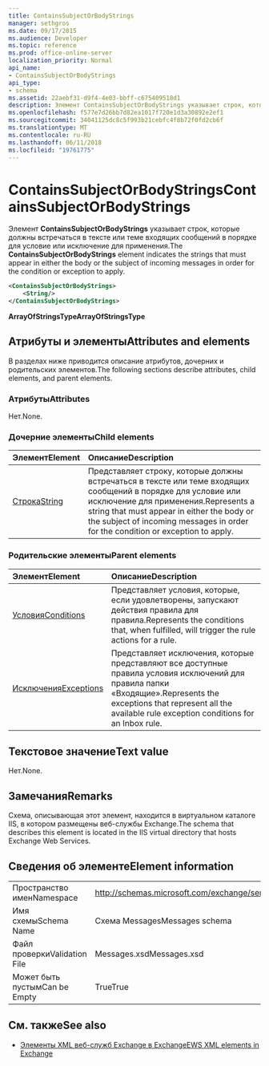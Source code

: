 ```yaml
---
title: ContainsSubjectOrBodyStrings
manager: sethgros
ms.date: 09/17/2015
ms.audience: Developer
ms.topic: reference
ms.prod: office-online-server
localization_priority: Normal
api_name:
- ContainsSubjectOrBodyStrings
api_type:
- schema
ms.assetid: 22aebf31-d9f4-4e03-bbff-c675409518d1
description: Элемент ContainsSubjectOrBodyStrings указывает строк, которые должны встречаться в тексте или теме входящих сообщений в порядке для условие или исключение для применения.
ms.openlocfilehash: f577e7d26bb7d82ea1017f720e1d3a30892e2ef1
ms.sourcegitcommit: 34041125dc8c5f993b21cebfc4f8b72f0fd2cb6f
ms.translationtype: MT
ms.contentlocale: ru-RU
ms.lasthandoff: 06/11/2018
ms.locfileid: "19761775"
---
```

# <a name="containssubjectorbodystrings"></a><span data-ttu-id="0a5f1-103">ContainsSubjectOrBodyStrings</span><span class="sxs-lookup"><span data-stu-id="0a5f1-103">ContainsSubjectOrBodyStrings</span></span>

<span data-ttu-id="0a5f1-104">Элемент **ContainsSubjectOrBodyStrings** указывает строк, которые должны встречаться в тексте или теме входящих сообщений в порядке для условие или исключение для применения.</span><span class="sxs-lookup"><span data-stu-id="0a5f1-104">The **ContainsSubjectOrBodyStrings** element indicates the strings that must appear in either the body or the subject of incoming messages in order for the condition or exception to apply.</span></span> 
  
```XML
<ContainsSubjectOrBodyStrings>
    <String/>
</ContainsSubjectOrBodyStrings>
```

 <span data-ttu-id="0a5f1-105">**ArrayOfStringsType**</span><span class="sxs-lookup"><span data-stu-id="0a5f1-105">**ArrayOfStringsType**</span></span>
## <a name="attributes-and-elements"></a><span data-ttu-id="0a5f1-106">Атрибуты и элементы</span><span class="sxs-lookup"><span data-stu-id="0a5f1-106">Attributes and elements</span></span>

<span data-ttu-id="0a5f1-107">В разделах ниже приводится описание атрибутов, дочерних и родительских элементов.</span><span class="sxs-lookup"><span data-stu-id="0a5f1-107">The following sections describe attributes, child elements, and parent elements.</span></span>
  
### <a name="attributes"></a><span data-ttu-id="0a5f1-108">Атрибуты</span><span class="sxs-lookup"><span data-stu-id="0a5f1-108">Attributes</span></span>

<span data-ttu-id="0a5f1-109">Нет.</span><span class="sxs-lookup"><span data-stu-id="0a5f1-109">None.</span></span>
  
### <a name="child-elements"></a><span data-ttu-id="0a5f1-110">Дочерние элементы</span><span class="sxs-lookup"><span data-stu-id="0a5f1-110">Child elements</span></span>

|<span data-ttu-id="0a5f1-111">**Элемент**</span><span class="sxs-lookup"><span data-stu-id="0a5f1-111">**Element**</span></span>|<span data-ttu-id="0a5f1-112">**Описание**</span><span class="sxs-lookup"><span data-stu-id="0a5f1-112">**Description**</span></span>|
|:-----|:-----|
|[<span data-ttu-id="0a5f1-113">Строка</span><span class="sxs-lookup"><span data-stu-id="0a5f1-113">String</span></span>](string.md) <br/> |<span data-ttu-id="0a5f1-114">Представляет строку, которые должны встречаться в тексте или теме входящих сообщений в порядке для условие или исключение для применения.</span><span class="sxs-lookup"><span data-stu-id="0a5f1-114">Represents a string that must appear in either the body or the subject of incoming messages in order for the condition or exception to apply.</span></span>  <br/> |
   
### <a name="parent-elements"></a><span data-ttu-id="0a5f1-115">Родительские элементы</span><span class="sxs-lookup"><span data-stu-id="0a5f1-115">Parent elements</span></span>

|<span data-ttu-id="0a5f1-116">**Элемент**</span><span class="sxs-lookup"><span data-stu-id="0a5f1-116">**Element**</span></span>|<span data-ttu-id="0a5f1-117">**Описание**</span><span class="sxs-lookup"><span data-stu-id="0a5f1-117">**Description**</span></span>|
|:-----|:-----|
|[<span data-ttu-id="0a5f1-118">Условия</span><span class="sxs-lookup"><span data-stu-id="0a5f1-118">Conditions</span></span>](conditions.md) <br/> |<span data-ttu-id="0a5f1-119">Представляет условия, которые, если удовлетворены, запускают действия правила для правила.</span><span class="sxs-lookup"><span data-stu-id="0a5f1-119">Represents the conditions that, when fulfilled, will trigger the rule actions for a rule.</span></span>  <br/> |
|[<span data-ttu-id="0a5f1-120">Исключения</span><span class="sxs-lookup"><span data-stu-id="0a5f1-120">Exceptions</span></span>](exceptions.md) <br/> |<span data-ttu-id="0a5f1-121">Представляет исключения, которые представляют все доступные правила условия исключений для правила папки «Входящие».</span><span class="sxs-lookup"><span data-stu-id="0a5f1-121">Represents the exceptions that represent all the available rule exception conditions for an Inbox rule.</span></span>  <br/> |
   
## <a name="text-value"></a><span data-ttu-id="0a5f1-122">Текстовое значение</span><span class="sxs-lookup"><span data-stu-id="0a5f1-122">Text value</span></span>

<span data-ttu-id="0a5f1-123">Нет.</span><span class="sxs-lookup"><span data-stu-id="0a5f1-123">None.</span></span>
  
## <a name="remarks"></a><span data-ttu-id="0a5f1-124">Замечания</span><span class="sxs-lookup"><span data-stu-id="0a5f1-124">Remarks</span></span>

<span data-ttu-id="0a5f1-125">Схема, описывающая этот элемент, находится в виртуальном каталоге IIS, в котором размещены веб-службы Exchange.</span><span class="sxs-lookup"><span data-stu-id="0a5f1-125">The schema that describes this element is located in the IIS virtual directory that hosts Exchange Web Services.</span></span>
  
## <a name="element-information"></a><span data-ttu-id="0a5f1-126">Сведения об элементе</span><span class="sxs-lookup"><span data-stu-id="0a5f1-126">Element information</span></span>

|||
|:-----|:-----|
|<span data-ttu-id="0a5f1-127">Пространство имен</span><span class="sxs-lookup"><span data-stu-id="0a5f1-127">Namespace</span></span>  <br/> |http://schemas.microsoft.com/exchange/services/2006/messages  <br/> |
|<span data-ttu-id="0a5f1-128">Имя схемы</span><span class="sxs-lookup"><span data-stu-id="0a5f1-128">Schema Name</span></span>  <br/> |<span data-ttu-id="0a5f1-129">Схема Messages</span><span class="sxs-lookup"><span data-stu-id="0a5f1-129">Messages schema</span></span>  <br/> |
|<span data-ttu-id="0a5f1-130">Файл проверки</span><span class="sxs-lookup"><span data-stu-id="0a5f1-130">Validation File</span></span>  <br/> |<span data-ttu-id="0a5f1-131">Messages.xsd</span><span class="sxs-lookup"><span data-stu-id="0a5f1-131">Messages.xsd</span></span>  <br/> |
|<span data-ttu-id="0a5f1-132">Может быть пустым</span><span class="sxs-lookup"><span data-stu-id="0a5f1-132">Can be Empty</span></span>  <br/> |<span data-ttu-id="0a5f1-133">True</span><span class="sxs-lookup"><span data-stu-id="0a5f1-133">True</span></span>  <br/> |
   
## <a name="see-also"></a><span data-ttu-id="0a5f1-134">См. также</span><span class="sxs-lookup"><span data-stu-id="0a5f1-134">See also</span></span>



- [<span data-ttu-id="0a5f1-135">Элементы XML веб-служб Exchange в Exchange</span><span class="sxs-lookup"><span data-stu-id="0a5f1-135">EWS XML elements in Exchange</span></span>](ews-xml-elements-in-exchange.md)


